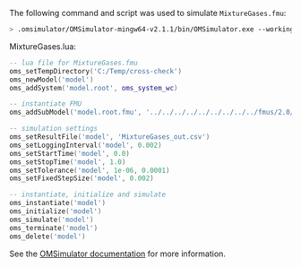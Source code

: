 The following command and script was used to simulate `MixtureGases.fmu`:
```bash
> .omsimulator/OMSimulator-mingw64-v2.1.1/bin/OMSimulator.exe --workingDir=results/2.0/cs/win64/OMSimulator/v2.1.1/Dymola/2017/MixtureGases --stripRoot=true --skipCSVHeader=true --addParametersToCSV=true --suppressPath=true --timeout=60 MixtureGases.lua
```

MixtureGases.lua:
```lua
-- lua file for MixtureGases.fmu
oms_setTempDirectory('C:/Temp/cross-check')
oms_newModel('model')
oms_addSystem('model.root', oms_system_wc)

-- instantiate FMU
oms_addSubModel('model.root.fmu', '../../../../../../../../../fmus/2.0/cs/win64/Dymola/2017/MixtureGases/MixtureGases.fmu')

-- simulation settings
oms_setResultFile('model', 'MixtureGases_out.csv')
oms_setLoggingInterval('model', 0.002)
oms_setStartTime('model', 0.0)
oms_setStopTime('model', 1.0)
oms_setTolerance('model', 1e-06, 0.0001)
oms_setFixedStepSize('model', 0.002)

-- instantiate, initialize and simulate
oms_instantiate('model')
oms_initialize('model')
oms_simulate('model')
oms_terminate('model')
oms_delete('model')
```
See the [OMSimulator documentation](https://openmodelica.org/doc/OMSimulator/master/html/index.html) for more information.


